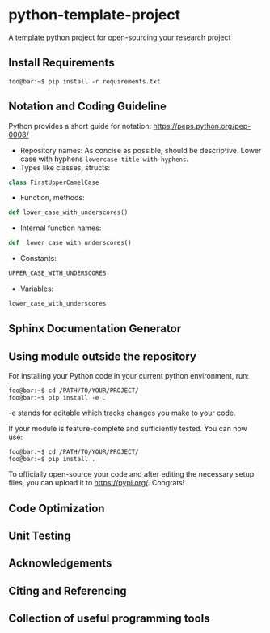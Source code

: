 # python-template-project
A template python project for open-sourcing your research project


## Install Requirements

```console
foo@bar:~$ pip install -r requirements.txt
```

## Notation and Coding Guideline

Python provides a short guide for notation: https://peps.python.org/pep-0008/

- Repository names: As concise as possible, should be descriptive. Lower case with hyphens `lowercase-title-with-hyphens`.
- Types like classes, structs: 

```python
class FirstUpperCamelCase
```

- Function, methods: 
```python 
def lower_case_with_underscores()
```

- Internal function names: 

```python  
def _lower_case_with_underscores()
```

- Constants: 
```python 
UPPER_CASE_WITH_UNDERSCORES
```
- Variables: 
```python 
lower_case_with_underscores
```

## Sphinx Documentation Generator


## Using module outside the repository

For installing your Python code in your current python environment, run:
```console
foo@bar:~$ cd /PATH/TO/YOUR/PROJECT/
foo@bar:~$ pip install -e . 
```
-e stands for editable which tracks changes you make to your code.

If your module is feature-complete and sufficiently tested. You can now use:
```console
foo@bar:~$ cd /PATH/TO/YOUR/PROJECT/
foo@bar:~$ pip install . 
```

To officially open-source your code and after editing the necessary setup files, you can upload it to
https://pypi.org/. Congrats! 

## Code Optimization


## Unit Testing

## Acknowledgements


## Citing and Referencing


## Collection of useful programming tools